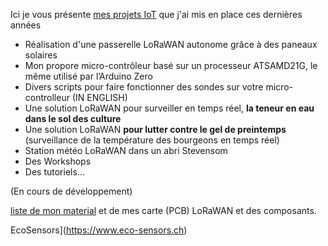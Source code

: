 Ici je vous présente [mes projets IoT](https://github.com/ecosensors/ecosensors/tree/main/Projets) que j'ai mis en place ces dernières années

* Réalisation d'une passerelle LoRaWAN autonome grâce à des paneaux solaires
* Mon propore micro-contrôleur basé sur un processeur ATSAMD21G, le même utilisé par l’Arduino Zero
* Divers scripts pour faire fonctionner des sondes sur votre micro-controlleur (IN ENGLISH)
* Une solution LoRaWAN pour surveiller en temps réel, **la teneur en eau dans le sol des culture**
* Une solution LoRaWAN **pour lutter contre le gel de preintemps** (surveillance de la température des bourgeons en temps réel)
* Station météo LoRaWAN dans un abri Stevensom
* Des Workshops
* Des tutoriels...

(En cours de développement)

[liste de mon material](https://github.com/ecosensors/ecosensors/tree/main/Mat%C3%A9riels) et de mes carte (PCB) LoRaWAN et des composants.

EcoSensors](https://www.eco-sensors.ch)
